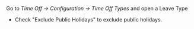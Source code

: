 Go to *Time Off -\> Configuration -\> Time Off Types* and open a Leave
Type

- Check "Exclude Public Holidays" to exclude public holidays.
